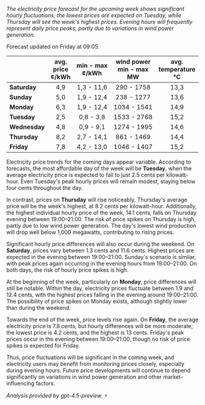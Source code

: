 *The electricity price forecast for the upcoming week shows significant hourly fluctuations; the lowest prices are expected on Tuesday, while Thursday will see the week's highest prices. Evening hours will frequently represent daily price peaks, partly due to variations in wind power generation.*

Forecast updated on Friday at 09:05.

|              | avg.<br>price<br>¢/kWh | min - max<br>¢/kWh | wind power<br>min - max<br>MW | avg.<br>temperature<br>°C |
|:-------------|:----------------:|:----------------:|:-------------:|:-------------:|
| **Saturday** |        4,9       |     1,3 - 11,6    |     290 - 1758     |      13,3      |
| **Sunday**   |        5,0       |     1,9 - 12,4    |     238 - 1277     |      13,6      |
| **Monday**   |        6,3       |     1,9 - 12,4    |    1034 - 1541     |      14,9      |
| **Tuesday**  |        2,5       |     0,8 - 3,8     |    1533 - 2768     |      15,2      |
| **Wednesday**|        4,8       |     0,9 - 9,1     |    1274 - 1995     |      14,6      |
| **Thursday** |        8,2       |     2,7 - 14,1    |     861 - 1469     |      14,4      |
| **Friday**   |        7,8       |     4,2 - 13,0    |    1046 - 1407     |      15,2      |

Electricity price trends for the coming days appear variable. According to forecasts, the most affordable day of the week will be **Tuesday**, when the average electricity price is expected to fall to just 2.5 cents per kilowatt-hour. Even Tuesday's peak hourly prices will remain modest, staying below four cents throughout the day.

In contrast, prices on **Thursday** will rise noticeably. Thursday's average price will be the week's highest, at 8.2 cents per kilowatt-hour. Additionally, the highest individual hourly price of the week, 14.1 cents, falls on Thursday evening between 19:00–21:00. The risk of price spikes on Thursday is high, partly due to low wind power generation. The day's lowest wind production will drop well below 1,000 megawatts, contributing to rising prices.

Significant hourly price differences will also occur during the weekend. On **Saturday**, prices vary between 1.3 cents and 11.6 cents. Highest prices are expected in the evening between 19:00–21:00. Sunday's scenario is similar, with peak prices again occurring in the evening hours from 19:00–21:00. On both days, the risk of hourly price spikes is high.

At the beginning of the week, particularly on **Monday**, price differences will still be notable. Within the day, electricity prices fluctuate between 1.9 and 12.4 cents, with the highest prices falling in the evening around 19:00–21:00. The possibility of price spikes on Monday exists, although slightly lower than during the weekend.

Towards the end of the week, price levels rise again. On **Friday**, the average electricity price is 7.8 cents, but hourly differences will be more moderate; the lowest price is 4.2 cents, and the highest is 13 cents. Friday's peak prices occur in the evening between 19:00–21:00, though no risk of price spikes is expected for Friday.

Thus, price fluctuations will be significant in the coming week, and electricity users may benefit from monitoring prices closely, especially during evening hours. Future price developments will continue to depend significantly on variations in wind power generation and other market-influencing factors.

*Analysis provided by gpt-4.5-preview.* ⚡
